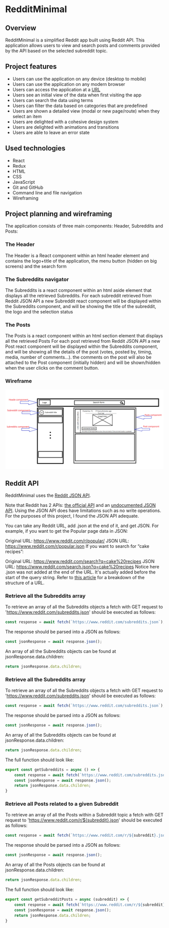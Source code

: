 # RedditMinimal
## Overview

RedditMinimal is a simplified Reddit app built using Reddit API. This application allows users to view and search posts and comments provided by the API based on the selected subreddit topic. 

## Project features

* Users can use the application on any device (desktop to mobile)
* Users can use the application on any modern browser
* Users can access the application at a [URL](https://reddit-min-khaledkanaan.netlify.app/)
* Users see an initial view of the data when first visiting the app
* Users can search the data using terms
* Users can filter the data based on categories that are predefined
* Users are shown a detailed view (modal or new page/route) when they select an item
* Users are delighted with a cohesive design system
* Users are delighted with animations and transitions
* Users are able to leave an error state

## Used technologies

* React
* Redux
* HTML
* CSS
* JavaScript
* Git and GitHub
* Command line and file navigation
* Wireframing

## Project planning and wireframing

The application consists of three main components: Header, Subreddits and Posts:

### The Header
The Header is a React component within an html header element and contains the logo+title of the application, the menu button (hidden on big screens) and the search form

### The Subreddits navigator
The Subreddits is a react component within an html aside element that displays all the retrieved Subreddits.
For each subreddit retrieved from Reddit JSON API a new Subreddit react component will be displayed within the Subreddits component, and will be showing the title of the subreddit, the logo and the selection status

### The Posts
The Posts is a react component within an html section element that displays all the retrieved Posts
For each post retrieved from Reddit JSON API a new Post react component will be displayed within the Subreddits component, and will be showing all the details of the post (votes, posted by, timing, media, number of comments...). the comments on the post will also be attached to the Post component (initially hidden) and will be shown/hidden when the user clicks on the comment button.

### Wireframe
![wireframe](wireframe.png)

## Reddit API

RedditMinimal uses the [Reddit JSON API](https://github.com/reddit-archive/reddit/wiki/JSON). 

Note that Reddit has 2 APIs: [the official API](https://www.reddit.com/dev/api/) and an [undocumented JSON API](https://github.com/reddit-archive/reddit/wiki/JSON). Using the JSON API does have limitations such as no write operations. For the purposes of this project, I found the JSON API adequate.

You can take any Reddit URL, add .json at the end of it, and get JSON. For example, if you want to get the Popular page data in JSON:

Original URL: https://www.reddit.com/r/popular/
JSON URL: https://www.reddit.com/r/popular.json
If you want to search for “cake recipes”:

Original URL: https://www.reddit.com/search?q=cake%20recipes
JSON URL: https://www.reddit.com/search.json?q=cake%20recipes
Notice here .json was not added at the end of the URL. It's actually added before the start of the query string. Refer to [this article](https://www.quora.com/What-are-the-parts-of-a-URL) for a breakdown of the structure of a URL.

### Retrieve all the Subreddits array
To retrieve an array of all the Subreddits objects a fetch with GET request to 'https://www.reddit.com/subreddits.json' should be executed as follows: 
```javascript
const response = await fetch(`https://www.reddit.com/subreddits.json`);
```
The response should be parsed into a JSON as follows: 
```javascript
const jsonResponse = await response.json();
```
An array of all the Subreddits objects can be found at jsonResponse.data.children:
```javascript
return jsonResponse.data.children;
```

### Retrieve all the Subreddits array
To retrieve an array of all the Subreddits objects a fetch with GET request to 'https://www.reddit.com/subreddits.json' should be executed as follows: 
```javascript
const response = await fetch(`https://www.reddit.com/subreddits.json`);
```
The response should be parsed into a JSON as follows: 
```javascript
const jsonResponse = await response.json();
```
An array of all the Subreddits objects can be found at jsonResponse.data.children:
```javascript
return jsonResponse.data.children;
```

The full function should look like: 
```javascript
export const getSubreddits = async () => {
    const response = await fetch(`https://www.reddit.com/subreddits.json`);
    const jsonResponse = await response.json();
    return jsonResponse.data.children;
}
``` 

### Retrieve all Posts related to a given Subreddit
To retrieve an array of all the Posts within a Subreddit topic a fetch with GET request to 'https://www.reddit.com/r/${subreddit}.json' should be executed as follows: 
```javascript
const response = await fetch(`https://www.reddit.com/r/${subreddit}.json`);
```
The response should be parsed into a JSON as follows: 
```javascript
const jsonResponse = await response.json();
```
An array of all the Posts objects can be found at jsonResponse.data.children:
```javascript
return jsonResponse.data.children;
```

The full function should look like: 
```javascript
export const getSubredditPosts = async (subreddit) => {
    const response = await fetch(`https://www.reddit.com/r/${subreddit}.json`);
    const jsonResponse = await response.json();
    return jsonResponse.data.children;
}
``` 
